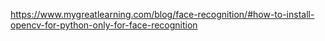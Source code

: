 https://www.mygreatlearning.com/blog/face-recognition/#how-to-install-opencv-for-python-only-for-face-recognition